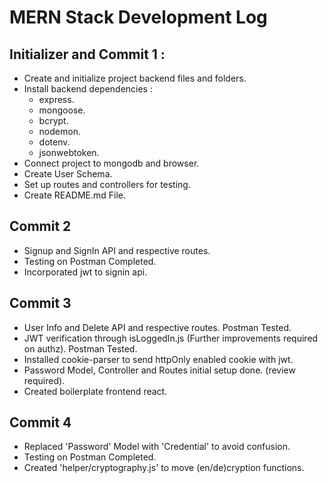 # MERN Stack Development Log

## Initializer and Commit 1 :
*   Create and initialize project backend files and folders.
*   Install backend dependencies : 
    *   express.
    *   mongoose.
    *   bcrypt.
    *   nodemon.
    *   dotenv.
    *   jsonwebtoken.
*   Connect project to mongodb and browser.
*   Create User Schema.
*   Set up routes and controllers for testing.
*   Create README.md File.

## Commit 2
*   Signup and SignIn API and respective routes.
*   Testing on Postman Completed.
*   Incorporated jwt to signin api.

## Commit 3
*   User Info and Delete API and respective routes. Postman Tested.
*   JWT verification through isLoggedIn.js (Further improvements required on authz). Postman Tested.
*   Installed cookie-parser to send httpOnly enabled cookie with jwt.
*   Password Model, Controller and Routes initial setup done. (review required).
*   Created boilerplate frontend react.
 
## Commit 4
*   Replaced 'Password' Model with 'Credential' to avoid confusion.
*   Testing on Postman Completed.
*   Created 'helper/cryptography.js' to move (en/de)cryption functions.